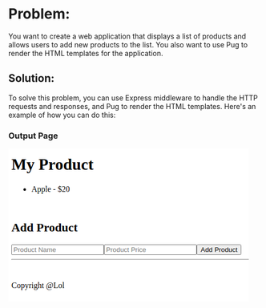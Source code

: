 # Problem: 
You want to create a web application that displays a list of products and allows users to add new products to the list. 
You also want to use Pug to render the HTML templates for the application.

## Solution: 
To solve this problem, you can use Express middleware to handle the HTTP requests and responses, 
and Pug to render the HTML templates. Here's an example of how you can do this:

### Output Page
![Products Image](https://github.com/adarsh-2425/Express.js/blob/main/Template%20Engines/Pug/Problems/Problem%201/products%20pug.png)
